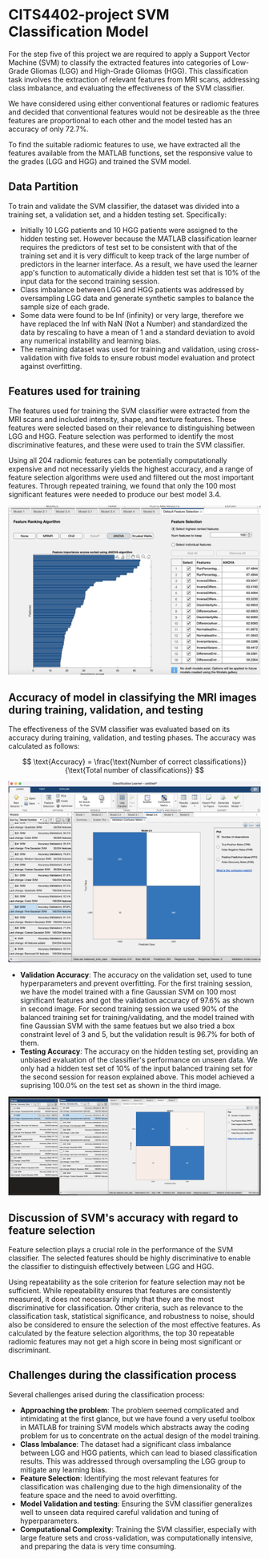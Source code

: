# CITS4402-project SVM Classification Model

For the step five of this project we are required to apply a Support Vector Machine (SVM) to classify the extracted features into categories of Low-Grade Gliomas (LGG) and High-Grade Gliomas (HGG). This classification task involves the extraction of relevant features from MRI scans, addressing class imbalance, and evaluating the effectiveness of the SVM classifier.

We have considered using either conventional features or radiomic features and decided that conventional features would not be desireable as the three features are proportional to each other and the model tested has an accuracy of only 72.7%.

To find the suitable radiomic features to use, we have extracted all the features available from the MATLAB functions, set the responsive value to the grades (LGG and HGG) and trained the SVM model.

## Data Partition

To train and validate the SVM classifier, the dataset was divided into a training set, a validation set, and a hidden testing set. Specifically:

- Initially 10 LGG patients and 10 HGG patients were assigned to the hidden testing set. However because the MATLAB classification learner requires the predictors of test set to be consistent with that of the training set and it is very difficult to keep track of the large number of predictors in the learner interface. As a result, we have used the learner app's function to automatically divide a hidden test set that is 10% of the input data for the second training session.
- Class imbalance between LGG and HGG patients was addressed by oversampling LGG data and generate synthetic samples to balance the sample size of each grade.
- Some data were found to be Inf (infinity) or very large, therefore we have replaced the Inf with NaN (Not a Number) and standardized the data by rescaling to have a mean of 1 and a standard deviation to avoid any numerical instability and learning bias.
- The remaining dataset was used for training and validation, using cross-validation with five folds to ensure robust model evaluation and protect against overfitting.

## Features used for training

The features used for training the SVM classifier were extracted from the MRI scans and included intensity, shape, and texture features. These features were selected based on their relevance to distinguishing between LGG and HGG. Feature selection was performed to identify the most discriminative features, and these were used to train the SVM classifier.

Using all 204 radiomic features can be potentially computationally expensive and not necessarily yields the highest accuracy, and a range of feature selection algorithms were used and filtered out the most important features. Through repeated training, we found that only the 100 most significant features were needed to produce our best model 3.4.

![Feature selection](featureSelection.png)

## Accuracy of model in classifying the MRI images during training, validation, and testing

The effectiveness of the SVM classifier was evaluated based on its accuracy during training, validation, and testing phases. The accuracy was calculated as follows:

$$
\text{Accuracy} = \frac{\text{Number of correct classifications}}{\text{Total number of classifications}}
$$

![Model 3.4 with highest validation accuracy 97.6% in 1st session](model3.4.png)

- **Validation Accuracy**: The accuracy on the validation set, used to tune hyperparameters and prevent overfitting. For the first training session, we have the model trained with a fine Gaussian SVM on 100 most significant features and got the validation accuracy of 97.6% as shown in second image. For second training session we used 90% of the balanced training set for training/validating, and the model trained with fine Gaussian SVM with the same featues but we also tried a box constraint level of 3 and 5, but the validation result is 96.7% for both of them.
- **Testing Accuracy**: The accuracy on the hidden testing set, providing an unbiased evaluation of the classifier's performance on unseen data. We only had a hidden test set of 10% of the input balanced training set for the second session for reason explained above. This model achieved a suprising 100.0% on the test set as shown in the third image.

![The results of the second training session](2ndSession.png)

## Discussion of SVM's accuracy with regard to feature selection

Feature selection plays a crucial role in the performance of the SVM classifier. The selected features should be highly discriminative to enable the classifier to distinguish effectively between LGG and HGG.

Using repeatability as the sole criterion for feature selection may not be sufficient. While repeatability ensures that features are consistently measured, it does not necessarily imply that they are the most discriminative for classification. Other criteria, such as relevance to the classification task, statistical significance, and robustness to noise, should also be considered to ensure the selection of the most effective features. As calculated by the feature selection algorithms, the top 30 repeatable radiomic features may not get a high score in being most significant or discriminant.

## Challenges during the classification process

Several challenges arised during the classification process:

- **Approaching the problem**: The problem seemed complicated and intimidating at the first glance, but we have found a very useful toolbox in MATLAB for training SVM models which abstracts away the coding problem for us to concentrate on the actual design of the model training.
- **Class Imbalance**: The dataset had a significant class imbalance between LGG and HGG patients, which can lead to biased classification results. This was addressed through oversampling the LGG group to mitigate any learning bias.
- **Feature Selection**: Identifying the most relevant features for classification was challenging due to the high dimensionality of the feature space and the need to avoid overfitting.
- **Model Validation and testing**: Ensuring the SVM classifier generalizes well to unseen data required careful validation and tuning of hyperparameters.
- **Computational Complexity**: Training the SVM classifier, especially with large feature sets and cross-validation, was computationally intensive, and preparing the data is very time consuming.

